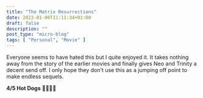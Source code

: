 ```yaml
---
title: "The Matrix Resurrections"
date: 2022-01-06T11:11:34+01:00
draft: false
description: ""
post_type: "micro-blog"
tags: [ "Personal", "Movie" ]
---
```


Everyone seems to have hated this but I quite enjoyed it. It takes nothing away from the story of the earlier movies and finally gives Neo and Trinity a decent send off. I only hope they don't use this as a jumping off point to make endless sequels.

**4/5 Hot Dogs** 🌭🌭🌭🌭